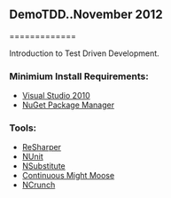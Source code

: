 ## DemoTDD..November 2012
=============

Introduction to Test Driven Development.  

### Minimium Install Requirements:
* [Visual Studio 2010](http://www.microsoft.com/visualstudio/eng/products/visual-studio-2010-express)
* [NuGet Package Manager](http://nuget.org/)

### Tools:
* [ReSharper](http://www.jetbrains.com/resharper/)
* [NUnit](http://www.nunit.org/)
* [NSubstitute](http://nsubstitute.github.com/)
* [Continuous Might Moose](http://continuoustests.com/)
* [NCrunch](http://www.ncrunch.net/)
